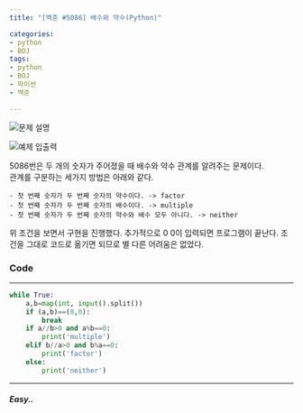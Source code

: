 ```yaml
---
title: "[백준 #5086] 배수와 약수(Python)"

categories:
- python
- BOJ
tags:
- python
- BOJ
- 파이썬
- 백준

---
```


![문제 설명](https://user-images.githubusercontent.com/37354733/73917903-c100b500-4903-11ea-894c-69e51906f9b8.png)

![예제 입출력](https://user-images.githubusercontent.com/37354733/73917924-ce1da400-4903-11ea-9a6a-ea6f0c9b0835.png)

5086번은 두 개의 숫자가 주어졌을 때 배수와 약수 관계를 알려주는 문제이다.  
관계를 구분하는 세가지 방법은 아래와 같다.
```
- 첫 번째 숫자가 두 번째 숫자의 약수이다. -> factor
- 첫 번째 숫자가 두 번째 숫자의 배수이다. -> multiple
- 첫 번째 숫자가 두 번째 숫자의 약수와 배수 모두 아니다. -> neither
```
위 조건을 보면서 구현을 진행했다. 추가적으로 0 0이 입력되면 프로그램이 끝난다. 조건을 그대로 코드로
옮기면 되므로 별 다른 어려움은 없었다.

### Code
- - -
``` python
while True:
    a,b=map(int, input().split())
    if (a,b)==(0,0):
        break
    if a//b>0 and a%b==0:
        print('multiple')
    elif b//a>0 and b%a==0:
        print('factor')
    else:
        print('neither')


```
- - -
##### Easy..
